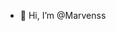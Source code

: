- 👋 Hi, I’m @Marvenss

<!---
Marvenss/Marvenss is a ✨ special ✨ repository because its `README.md` (this file) appears on your GitHub profile.
You can click the Preview link to take a look at your changes.
--->
